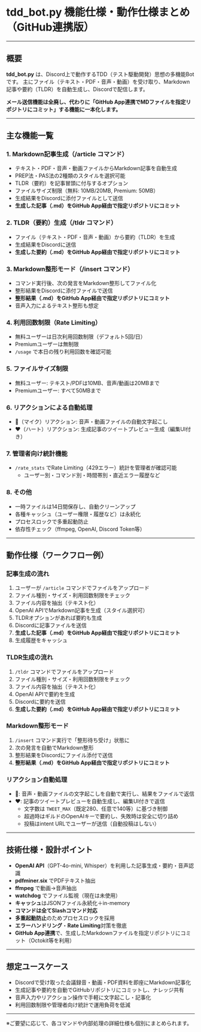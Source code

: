 # tdd_bot.py 機能仕様・動作仕様まとめ（GitHub連携版）

---

## 概要

**tdd_bot.py** は、Discord上で動作するTDD（テスト駆動開発）思想の多機能Botです。
主にファイル（テキスト・PDF・音声・動画）を受け取り、Markdown記事や要約（TLDR）を自動生成し、Discordで配信します。

**メール送信機能は全廃し、代わりに「GitHub App連携でMDファイルを指定リポジトリにコミット」する機能に一本化します。**

---

## 主な機能一覧

### 1. Markdown記事生成（/article コマンド）
- テキスト・PDF・音声・動画ファイルからMarkdown記事を自動生成
- PREP法・PAS法の2種類のスタイルを選択可能
- TLDR（要約）を記事冒頭に付与するオプション
- ファイルサイズ制限（無料: 10MB/20MB, Premium: 50MB）
- 生成結果をDiscordに添付ファイルとして送信
- **生成した記事（.md）をGitHub App経由で指定リポジトリにコミット**

### 2. TLDR（要約）生成（/tldr コマンド）
- ファイル（テキスト・PDF・音声・動画）から要約（TLDR）を生成
- 生成結果をDiscordに送信
- **生成した要約（.md）をGitHub App経由で指定リポジトリにコミット**

### 3. Markdown整形モード（/insert コマンド）
- コマンド実行後、次の発言をMarkdown整形してファイル化
- 整形結果をDiscordに添付ファイルで送信
- **整形結果（.md）をGitHub App経由で指定リポジトリにコミット**
- 音声入力によるテキスト整形も想定

### 4. 利用回数制限（Rate Limiting）
- 無料ユーザーは日次利用回数制限（デフォルト5回/日）
- Premiumユーザーは無制限
- `/usage` で本日の残り利用回数を確認可能

### 5. ファイルサイズ制限
- 無料ユーザー: テキスト/PDFは10MB、音声/動画は20MBまで
- Premiumユーザー: すべて50MBまで

### 6. リアクションによる自動処理
- 🎤（マイク）リアクション: 音声・動画ファイルの自動文字起こし
- ❤️（ハート）リアクション: 生成記事のツイートプレビュー生成（編集UI付き）

### 7. 管理者向け統計機能
- `/rate_stats` でRate Limiting（429エラー）統計を管理者が確認可能
  - ユーザー別・コマンド別・時間帯別・直近エラー履歴など

### 8. その他
- 一時ファイルは14日間保存し、自動クリーンアップ
- 各種キャッシュ（ユーザー権限・履歴など）は永続化
- プロセスロックで多重起動防止
- 依存性チェック（ffmpeg, OpenAI, Discord Token等）

---

## 動作仕様（ワークフロー例）

### 記事生成の流れ
1. ユーザーが `/article` コマンドでファイルをアップロード
2. ファイル種別・サイズ・利用回数制限をチェック
3. ファイル内容を抽出（テキスト化）
4. OpenAI APIでMarkdown記事を生成（スタイル選択可）
5. TLDRオプションがあれば要約も生成
6. Discordに記事ファイルを送信
7. **生成した記事（.md）をGitHub App経由で指定リポジトリにコミット**
8. 生成履歴をキャッシュ

### TLDR生成の流れ
1. `/tldr` コマンドでファイルをアップロード
2. ファイル種別・サイズ・利用回数制限をチェック
3. ファイル内容を抽出（テキスト化）
4. OpenAI APIで要約を生成
5. Discordに要約を送信
6. **生成した要約（.md）をGitHub App経由で指定リポジトリにコミット**

### Markdown整形モード
1. `/insert` コマンド実行で「整形待ち受け」状態に
2. 次の発言を自動でMarkdown整形
3. 整形結果をDiscordにファイル添付で送信
4. **整形結果（.md）をGitHub App経由で指定リポジトリにコミット**

### リアクション自動処理
- 🎤: 音声・動画ファイルの文字起こしを自動で実行し、結果をファイルで返信
- ❤️: 記事のツイートプレビューを自動生成し、編集UI付きで返信
  - 文字数は `TWEET_MAX`（既定280、任意で140等）に基づき制御
  - 超過時はギルドのOpenAIキーで要約し、失敗時は安全に切り詰め
  - 投稿はintent URLでユーザーが送信（自動投稿はしない）

---

## 技術仕様・設計ポイント
- **OpenAI API**（GPT-4o-mini, Whisper）を利用した記事生成・要約・音声認識
- **pdfminer.six** でPDFテキスト抽出
- **ffmpeg** で動画→音声抽出
- **watchdog** でファイル監視（現在は未使用）
- **キャッシュ**はJSONファイル永続化＋in-memory
- **コマンドは全てSlashコマンド対応**
- **多重起動防止**のためプロセスロックを採用
- **エラーハンドリング**・**Rate Limiting**対策を徹底
- **GitHub App連携**で、生成したMarkdownファイルを指定リポジトリにコミット（Octokit等を利用）

---

## 想定ユースケース
- Discordで受け取った会議録音・動画・PDF資料を即座にMarkdown記事化
- 生成記事や要約を自動でGitHubリポジトリにコミットし、ナレッジ共有
- 音声入力やリアクション操作で手軽に文字起こし・記事化
- 利用回数制限や管理者向け統計で運用負荷を低減

---

※ご要望に応じて、各コマンドや内部処理の詳細仕様も個別にまとめられます。 
